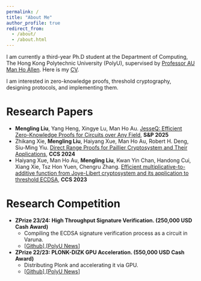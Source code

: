```yaml
---
permalink: /
title: "About Me"
author_profile: true
redirect_from: 
  - /about/
  - /about.html
---
```

I am currently a third-year Ph.D student at the Department of Computing, The Hong Kong Polytechnic University (PolyU), supervised by [Professor AU Man Ho Allen](https://web.comp.polyu.edu.hk/mhaau/). Here is my [CV](Mengling_Liu_CV.pdf).

I am interested in zero-knowledge proofs, threshold cryptography, designing protocols, and implementing them.


<!-- Education
======
- 

Work Experiences
====== -->

<!-- Research Papers 
======
- <strong>JesseQ: Efficient Zero-Knowledge Proofs for Circuits over Any Field.</strong> [[PDF]()]
  - <strong>Mengling Liu</strong>, Yang Heng, Xingye Lu, Man Ho Au
  - IEEE Symposium on Security and Privacy (S&P), 2025
- <strong>Direct Range Proofs for Paillier Cryptosystem and Their Applications.</strong> [[PDF](https://eprint.iacr.org/2024/1355.pdf)]
  - Zhikang Xie, <strong>Mengling Liu</strong>, Haiyang Xue, Man Ho Au, Robert H. Deng, Siu-Ming Yiu
  - ACM Conference on Computer and Communications Security (CCS), 2024.
- <strong>Efficient multiplicative-to-additive function from Joye-Libert cryptosystem and its application to threshold ECDSA.</strong> [[PDF](https://eprint.iacr.org/2023/1312.pdf)]
  - Haiyang Xue, Man Ho Au, <strong>Mengling Liu</strong>, Kwan Yin Chan, Handong Cui, Xiang Xie, Tsz Hon Yuen, Chengru Zhang
  - ACM Conference on Computer and Communications Security (CCS), 2023. -->

Research Papers 
======
-  <strong>Mengling Liu</strong>, Yang Heng, Xingye Lu, Man Ho Au. [JesseQ: Efficient Zero-Knowledge Proofs for Circuits over Any Field](), <strong>S&P 2025</strong>
- Zhikang Xie, <strong>Mengling Liu</strong>, Haiyang Xue, Man Ho Au, Robert H. Deng, Siu-Ming Yiu. [Direct Range Proofs for Paillier Cryptosystem and Their Applications](https://eprint.iacr.org/2024/1355.pdf), <strong>CCS 2024</strong>
- Haiyang Xue, Man Ho Au, <strong>Mengling Liu</strong>, Kwan Yin Chan, Handong Cui, Xiang Xie, Tsz Hon Yuen, Chengru Zhang. [Efficient multiplicative-to-additive function from Joye-Libert cryptosystem and its application to threshold ECDSA](https://eprint.iacr.org/2023/1312.pdf), <strong>CCS 2023</strong>

Research Competition
======
- <strong>ZPrize 23/24: High Throughput Signature Verification. (250,000 USD Cash Award)</strong> 
  - Compiling the ECDSA signature verification process as a circuit in Varuna.
  - [[Github](https://github.com/MengLing-L/zprize-ecdsa-varuna)],[[PolyU News](https://www.polyu.edu.hk/comp/news-and-events/news/2024/0524_zprize-allen-au-2024/?sc_lang=en)]
- <strong>ZPrize 22/23: PLONK-DIZK GPU Acceleration. (550,000 USD Cash Award)</strong> 
  - Distributing Plonk and accelerating it via GPU.
  - [[Github](https://github.com/z-prize/2022-entries/tree/main/open-division/prize3-plonk-dizk/winderica)],[[PolyU News](https://www.polyu.edu.hk/media/media-releases/2023/0517_polyu-scholars-win-zprize-for-ground-breaking-web3-technology/)]
